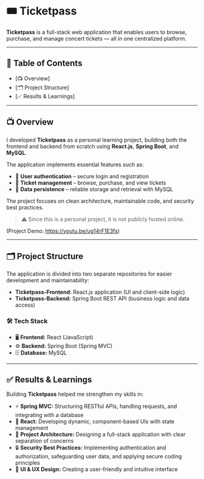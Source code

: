 # 🎟️ Ticketpass

**Ticketpass** is a full-stack web application that enables users to browse, purchase, and manage concert tickets — all in one centralized platform.

---

## 📑 Table of Contents

- [📺 Overview] 
- [🗂️ Project Structure]
- [✅ Results & Learnings]

---

## 📺 Overview

I developed **Ticketpass** as a personal learning project, building both the frontend and backend from scratch using **React.js**, **Spring Boot**, and **MySQL**.  

The application implements essential features such as:

- 🔐 **User authentication** – secure login and registration  
- 🎫 **Ticket management** – browse, purchase, and view tickets  
- 💾 **Data persistence** – reliable storage and retrieval with MySQL  

The project focuses on clean architecture, maintainable code, and security best practices.  
> ⚠️ Since this is a personal project, it is not publicly hosted online.

(Project Demo: https://youtu.be/ug14rF1E3fs)

---

## 🗂️ Project Structure

The application is divided into two separate repositories for easier development and maintainability:

- **Ticketpass-Frontend:** React.js application (UI and client-side logic)  
- **Ticketpass-Backend:** Spring Boot REST API (business logic and data access)

### 🛠️ Tech Stack

- 🖥️ **Frontend:** React (JavaScript)  
- ⚙️ **Backend:** Spring Boot (Spring MVC)  
- 🗄️ **Database:** MySQL  

---

## ✅ Results & Learnings

Building **Ticketpass** helped me strengthen my skills in:

- ⚡ **Spring MVC:** Structuring RESTful APIs, handling requests, and integrating with a database  
- 🧩 **React:** Developing dynamic, component-based UIs with state management  
- 🧠 **Project Architecture:** Designing a full-stack application with clear separation of concerns  
- 🔒 **Security Best Practices:** Implementing authentication and authorization, safeguarding user data, and applying secure coding principles 
- 🎨 **UI & UX Design:** Creating a user-friendly and intuitive interface

